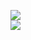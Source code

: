 [![](https://img.shields.io/badge/Made%20With-Github%20Spray-lightgrey.svg?style=for-the-badge&logo=github)](https://github.com/Annihil/github-spray#1977)  
[![](https://i.imgur.com/2DrTn0Z.gif)](https://github.com/Annihil/github-spray)